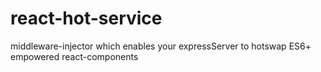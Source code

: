 # react-hot-service
middleware-injector which enables your expressServer to hotswap ES6+ empowered react-components
